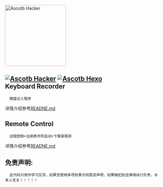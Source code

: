 <img src="https://github.com/Ascotbe/Hacker-program/blob/master/hacker1.png" width="200" high="100" alt="Ascotb Hacker" style="display: inline-block;"/>   


[![Ascotb Hacker](https://img.shields.io/badge/Ascotbe-Hacker-brightgreen.svg?style=plastic&logo=github)](https://github.com/Ascotbe/Hacker-program/Keyboard%20Recorder)
[![Ascotb Hexo](https://img.shields.io/badge/Ascotbe-Hexo-brightgreen.svg?style=plastic&logo=github)](https://ascotbe.github.io/)  
Keyboard Recorder  
-
      键盘记入程序  
详情介绍参考[READNE.md](https://github.com/Ascotbe/Hacker-program/blob/master/Keyboard%20Recorder/README.md)  


Remote Control  
-
      远程控制+注册表开机启动+下载某程序  
详情介绍参考[READNE.md](https://github.com/Ascotbe/Hacker-program/tree/master/Remote%20Control/README.md)  


免责声明:
-
      此代码只用作学习交流，如果您使用本项目表示同意该声明，如果触犯到法律请自行负责，与本人无关！！！！！